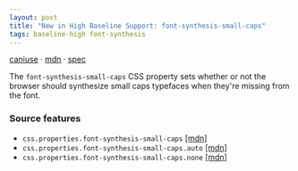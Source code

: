 ```yaml
---
layout: post
title: "New in High Baseline Support: font-synthesis-small-caps"
tags: baseline-high font-synthesis
---
```


[caniuse](https://caniuse.com/?search=font-synthesis-small-caps) · [mdn](https://developer.mozilla.org/en-US/search?q=font-synthesis-small-caps) · [spec](https://drafts.csswg.org/css-fonts-4/#font-synthesis-small-caps)

The `font-synthesis-small-caps` CSS property sets whether or not the browser should synthesize small caps typefaces when they're missing from the font.

### Source features

- ``css.properties.font-synthesis-small-caps`` [[mdn]](https://developer.mozilla.org/en-US/search?q=css.properties.font-synthesis-small-caps)
- ``css.properties.font-synthesis-small-caps.auto`` [[mdn]](https://developer.mozilla.org/en-US/search?q=css.properties.font-synthesis-small-caps.auto)
- ``css.properties.font-synthesis-small-caps.none`` [[mdn]](https://developer.mozilla.org/en-US/search?q=css.properties.font-synthesis-small-caps.none)

